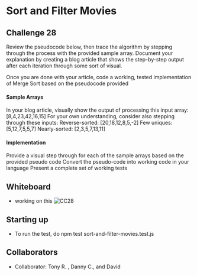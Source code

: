 # Sort and Filter Movies

## Challenge 28

Review the pseudocode below, then trace the algorithm by stepping through the process with the provided sample array. Document your explanation by creating a blog article that shows the step-by-step output after each iteration through some sort of visual.

Once you are done with your article, code a working, tested implementation of Merge Sort based on the pseudocode provided

#### Sample Arrays

In your blog article, visually show the output of processing this input array:
[8,4,23,42,16,15]
For your own understanding, consider also stepping through these inputs:
Reverse-sorted: [20,18,12,8,5,-2]
Few uniques: [5,12,7,5,5,7]
Nearly-sorted: [2,3,5,7,13,11]

#### Implementation

Provide a visual step through for each of the sample arrays based on the provided pseudo code
Convert the pseudo-code into working code in your language
Present a complete set of working tests

## Whiteboard

- working on this
  ![CC28]()

## Starting up

- To run the test, do npm test sort-and-filter-movies.test.js

## Collaborators

- Collaborator: Tony R. , Danny C., and David

